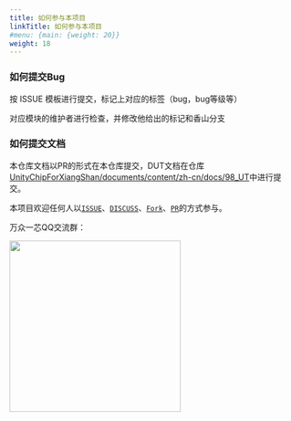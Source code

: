 ```yaml
---
title: 如何参与本项目
linkTitle: 如何参与本项目
#menu: {main: {weight: 20}}
weight: 18
---
```



### 如何提交Bug

按 ISSUE 模板进行提交，标记上对应的标签（bug，bug等级等）

对应模块的维护者进行检查，并修改他给出的标记和香山分支


### 如何提交文档


本仓库文档以PR的形式在本仓库提交，DUT文档在仓库[UnityChipForXiangShan/documents/content/zh-cn/docs/98_UT](https://github.com/XS-MLVP/UnityChipForXiangShan/tree/main/documents/content/zh-cn/docs/98_UT)中进行提交。


本项目欢迎任何人以[`ISSUE`](https://github.com/XS-MLVP/UnityChipForXiangShan/issues)、[`DISCUSS`](https://github.com/XS-MLVP/env-xs-ov-00-bpu/discussions)、[`Fork`](https://github.com/XS-MLVP/UnityChipForXiangShan/fork)、[`PR`](https://github.com/XS-MLVP/env-xs-ov-00-bpu/pulls)的方式参与。

万众一芯QQ交流群：

<image src="600480230.jpg" alter="600480230" width=300px />
